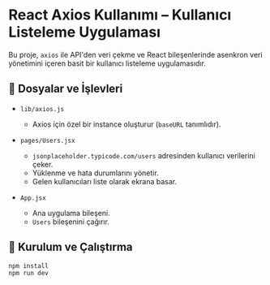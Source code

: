 # React Axios Kullanımı – Kullanıcı Listeleme Uygulaması

Bu proje, `axios` ile API'den veri çekme ve React bileşenlerinde asenkron veri yönetimini içeren basit bir kullanıcı listeleme uygulamasıdır.

## 📁 Dosyalar ve İşlevleri

- `lib/axios.js`  
  - Axios için özel bir instance oluşturur (`baseURL` tanımlıdır).

- `pages/Users.jsx`  
  - `jsonplaceholder.typicode.com/users` adresinden kullanıcı verilerini çeker.  
  - Yüklenme ve hata durumlarını yönetir.  
  - Gelen kullanıcıları liste olarak ekrana basar.

- `App.jsx`  
  - Ana uygulama bileşeni.  
  - `Users` bileşenini çağırır.

## 🚀 Kurulum ve Çalıştırma

```bash
npm install
npm run dev
